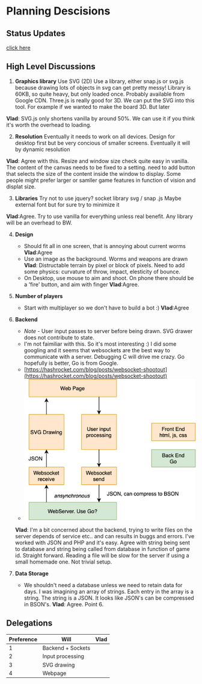 # Planning Descisions

## Status Updates

[click here](status/README.md)

## High Level Discussions

1. **Graphics library**
Use SVG (2D)
Use a library, either snap.js or svg.js because drawing lots of objects in svg can get pretty messy! Library is 60KB, so quite heavy, but only loaded once. Probably available from Google CDN.
Three.js is really good for 3D. We can put the SVG into this tool. For example if we wanted to make the board 3D. But later

**Vlad**: SVG.js only shortens vanilla by around 50%. We can use it if you think it's worth the overhead to loading.

2. **Resolution**
Eventually it needs to work on all devices. Design for desktop first but be very concious of smaller screens. Eventually it will by dynamic resolution

**Vlad**: Agree with this. Resize and window size check quite easy in vanilla. The content of the canvas needs to be fixed to a setting. need to add button that selects the size of the content inside the window to display. Some people might prefer larger or samller game features in function of vision and displat size.

3. **Libraries**
Try not to use jquery?
socket library
svg / snap .js
Maybe external font
but for sure try to minimize it

**Vlad**:Agree. Try to use vanilla for everything unless real benefit. Any library will be an overhead to BW. 

4. **Design**
   * Should fit all in one screen, that is annoying about current worms
   **Vlad**:Agree
   * Use an image as the background. Worms and weapons are drawn
   **Vlad**: Distructable terrain by pixel or block of pixels. Need to add some physics: curvature of throw, impact, elesticity of bounce.  
   * On Desktop, use mouse to aim and shoot. On phone there should be a 'fire' button, and aim with finger
   **Vlad**:Agree. 

5. **Number of players**
   * Start with multiplayer so we don't have to build a bot :)
   **Vlad**:Agree

6. **Backend**
   * *Note* - User input passes to server before being drawn. SVG drawer does not contribute to state.
   * I'm not faimiliar with this. So it's most interesting :) I did some googling and it seems that websockets are the best way to communicate with a server. Debugging C will drive me crazy. Go hopefully is better, Go is from Google.
   * [https://hashrocket.com/blog/posts/websocket-shootout](https://hashrocket.com/blog/posts/websocket-shootout)
   * ![Top Level Diagram](TopLevelDiagram.png "Logo Title Text 1")
  
   **Vlad**: I'm a bit concerned about the backend, trying to write files on the server depends of service etc.. and can results in buggs and errors. I've worked with JSON and PHP and it's easy. Agree with string being sent to database and string being called from database in function of game id. Straight forward. Reading a file will be slow for the server if using a small homemade one. Not trivial setup. 

7. **Data Storage**
   * We shouldn't need a database unless we need to retain data for days. I was imagining an array of strings. Each entry in the array is a string. The string is a JSON. It looks like JSON's can be compressed in BSON's.
   **Vlad**: Agree. Point 6.

## Delegations

| Preference | Will              | Vlad |
|------------|-------------------|------|
| 1          | Backend + Sockets |      |
| 2          | Input processing  |      |
| 3          | SVG drawing       |      |
| 4          | Webpage           |      |
